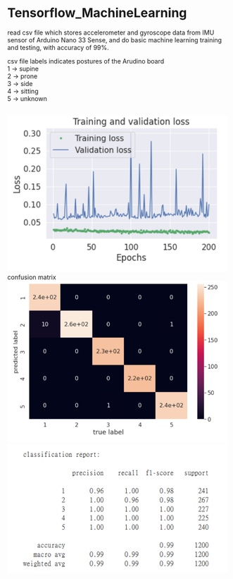 # Tensorflow_MachineLearning
 read csv file which stores accelerometer and gyroscope data from IMU sensor of  Arduino Nano 33 Sense, and do basic machine learning training and testing, with accuracy of 99%.

csv file labels indicates postures of the Arudino board
<br />
	1 -> supine
	<br />
	2 -> prone
	<br />
	3 -> side
	<br />
	4 -> sitting
	<br />
	5 -> unknown

<br />
<img src="Training.PNG" width="500px">
<br />
confusion matrix
<br />
<img src="confusion matrix.PNG" width="500px">
<br />
<img src="classification_report.PNG" width="500px">